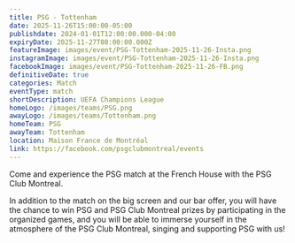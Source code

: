 ```yaml
---
title: PSG - Tottenham
date: 2025-11-26T15:00:00-05:00
publishdate: 2024-01-01T12:00:00.000-04:00
expiryDate: 2025-11-27T08:00:00.000Z
featureImage: images/event/PSG-Tottenham-2025-11-26-Insta.png
instagramImage: images/event/PSG-Tottenham-2025-11-26-Insta.png
facebookImage: images/event/PSG-Tottenham-2025-11-26-FB.png
definitiveDate: true
categories: Match
eventType: match
shortDescription: UEFA Champions League
homeLogo: /images/teams/PSG.png
awayLogo: /images/teams/Tottenham.png
homeTeam: PSG
awayTeam: Tottenham
location: Maison France de Montréal
link: https://facebook.com/psgclubmontreal/events
---
```


Come and experience the PSG match at the French House with the PSG Club Montreal.

In addition to the match on the big screen and our bar offer, you will have the chance to win PSG and PSG Club Montreal prizes by participating in the organized games, and you will be able to immerse yourself in the atmosphere of the PSG Club Montreal, singing and supporting PSG with us!
